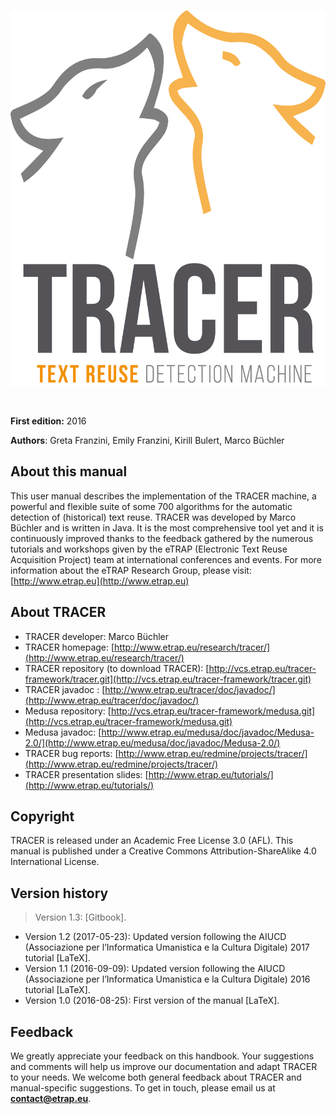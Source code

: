 # ![](/assets/colour.png)

# 

**First edition:** 2016

**Authors**: Greta Franzini, Emily Franzini, Kirill Bulert, Marco Büchler

## About this manual

This user manual describes the implementation of the TRACER machine, a powerful and flexible suite of some 700 algorithms for the automatic detection of \(historical\) text reuse. TRACER was developed by Marco Büchler and is written in Java. It is the most comprehensive tool yet and it is continuously improved thanks to the feedback gathered by the numerous tutorials and workshops given by the eTRAP \(Electronic Text Reuse Acquisition Project\) team at international conferences and events. For more information about the eTRAP Research Group, please visit: [http://www.etrap.eu](http://www.etrap.eu)

## About TRACER

* TRACER developer: Marco Büchler
* TRACER homepage: [http://www.etrap.eu/research/tracer/](http://www.etrap.eu/research/tracer/)
* TRACER repository \(to download TRACER\): [http://vcs.etrap.eu/tracer-framework/tracer.git](http://vcs.etrap.eu/tracer-framework/tracer.git)
* TRACER javadoc : [http://www.etrap.eu/tracer/doc/javadoc/](http://www.etrap.eu/tracer/doc/javadoc/)
* Medusa repository: [http://vcs.etrap.eu/tracer-framework/medusa.git](http://vcs.etrap.eu/tracer-framework/medusa.git)
* Medusa javadoc: [http://www.etrap.eu/medusa/doc/javadoc/Medusa-2.0/](http://www.etrap.eu/medusa/doc/javadoc/Medusa-2.0/)
* TRACER bug reports: [http://www.etrap.eu/redmine/projects/tracer/](http://www.etrap.eu/redmine/projects/tracer/)
* TRACER presentation slides: [http://www.etrap.eu/tutorials/](http://www.etrap.eu/tutorials/)

## Copyright

TRACER is released under an Academic Free License 3.0 \(AFL\). This manual is published under a Creative Commons Attribution-ShareAlike 4.0 International License.

## Version history

> Version 1.3: \[Gitbook\].

* Version 1.2 \(2017-05-23\): Updated version following the AIUCD \(Associazione per l’Informatica Umanistica e la Cultura Digitale\) 2017 tutorial \[LaTeX\].
* Version 1.1 \(2016-09-09\): Updated version following the AIUCD \(Associazione per l’Informatica Umanistica e la Cultura Digitale\) 2016 tutorial \[LaTeX\].
* Version 1.0 \(2016-08-25\): First version of the manual \[LaTeX\].

## Feedback

We greatly appreciate your feedback on this handbook. Your suggestions and comments will help us improve our documentation and adapt TRACER to your needs. We welcome both general feedback about TRACER and manual-specific suggestions. To get in touch, please email us at **contact@etrap.eu**.

